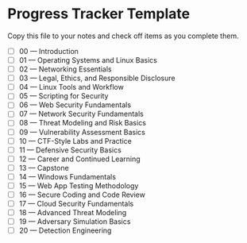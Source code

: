 # Progress Tracker Template

Copy this file to your notes and check off items as you complete them.

- [ ] 00 — Introduction
- [ ] 01 — Operating Systems and Linux Basics
- [ ] 02 — Networking Essentials
- [ ] 03 — Legal, Ethics, and Responsible Disclosure
- [ ] 04 — Linux Tools and Workflow
- [ ] 05 — Scripting for Security
- [ ] 06 — Web Security Fundamentals
- [ ] 07 — Network Security Fundamentals
- [ ] 08 — Threat Modeling and Risk Basics
- [ ] 09 — Vulnerability Assessment Basics
- [ ] 10 — CTF-Style Labs and Practice
- [ ] 11 — Defensive Security Basics
- [ ] 12 — Career and Continued Learning
- [ ] 13 — Capstone
- [ ] 14 — Windows Fundamentals
- [ ] 15 — Web App Testing Methodology
- [ ] 16 — Secure Coding and Code Review
- [ ] 17 — Cloud Security Fundamentals
- [ ] 18 — Advanced Threat Modeling
- [ ] 19 — Adversary Simulation Basics
- [ ] 20 — Detection Engineering
